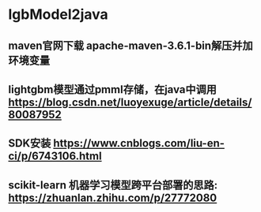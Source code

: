 # lgbModel2java

## maven官网下载 apache-maven-3.6.1-bin解压并加环境变量

## lightgbm模型通过pmml存储，在java中调用 https://blog.csdn.net/luoyexuge/article/details/80087952
## SDK安装 https://www.cnblogs.com/liu-en-ci/p/6743106.html
## scikit-learn 机器学习模型跨平台部署的思路: https://zhuanlan.zhihu.com/p/27772080

